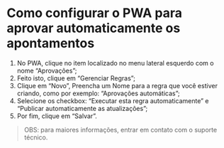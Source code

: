 # Como configurar o PWA para aprovar automaticamente os apontamentos

1. No PWA, clique no item localizado no menu lateral esquerdo com o nome “Aprovações”;
2. Feito isto, clique em “Gerenciar Regras”;
3. Clique em “Novo”, Preencha um Nome para a regra que você estiver criando, como por exemplo: “Aprovações automáticas”;
4. Selecione os checkbox: “Executar esta regra automaticamente” e “Publicar automaticamente as atualizações”;
5. Por fim, clique em “Salvar”.
>OBS: para maiores informações, entrar em contato com o suporte técnico.